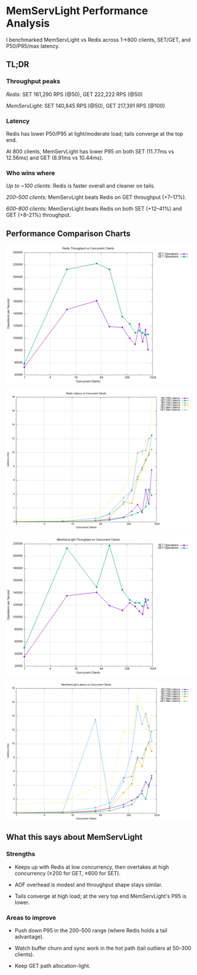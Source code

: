 # MemServLight Performance Analysis

I benchmarked MemServLight vs Redis across 1→800 clients, SET/GET, and P50/P95/max latency.

## TL;DR

### Throughput peaks

_Redis:_ SET 161,290 RPS (@50), GET 222,222 RPS (@50)

_MemServLight:_ SET 140,845 RPS (@50), GET 217,391 RPS (@100)

### Latency

Redis has lower P50/P95 at light/moderate load; tails converge at the top end.

At 800 clients, MemServLight has lower P95 on both SET (11.77ms vs 12.56ms) and GET (8.91ms vs 10.44ms).

### Who wins where

_Up to ~100 clients:_ Redis is faster overall and cleaner on tails.

_200–500 clients:_ MemServLight beats Redis on GET throughput (+7–17%).

_600–800 clients:_ MemServLight beats Redis on both SET (+12–41%) and GET (+8–21%) throughput.

## Performance Comparison Charts

![Redis/Concurrent Users - Throughput](redis_throughput_comparison.png)

![Redis/Concurrent Users - Latency](redis_latency_comparison.png)

![MemServLight/Concurrent - Users Throughput](memserv_persistence_throughput.png)

![MemServLight/Concurrent Users - Latency](memserv_persistence_latency.png)

## What this says about MemServLight

### Strengths

- Keeps up with Redis at low concurrency, then overtakes at high concurrency (≥200 for GET, ≥600 for SET).

- AOF overhead is modest and throughput shape stays similar.

- Tails converge at high load; at the very top end MemServLight's P95 is lower.

### Areas to improve

- Push down P95 in the 200–500 range (where Redis holds a tail advantage).

- Watch buffer churn and sync work in the hot path (tail outliers at 50–300 clients).

- Keep GET path allocation-light.

